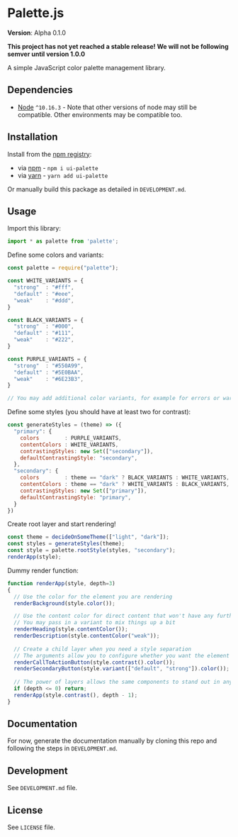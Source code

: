 # Palette.js

**Version**: Alpha 0.1.0

**This project has not yet reached a stable release! We will not be following semver until version 1.0.0**

A simple JavaScript color palette management library.

## Dependencies

 - [Node](https://nodejs.org) `^10.16.3` - Note that other versions of node may still be compatible. Other environments may be compatible too.

## Installation

Install from the [npm registry](https://www.npmjs.com/):

 - via [npm](https://docs.npmjs.com/cli/npm) -  `npm i ui-palette`
 - via [yarn](https://yarnpkg.com/) - `yarn add ui-palette`

Or manually build this package as detailed in `DEVELOPMENT.md`.

## Usage

Import this library:

```js
import * as palette from 'palette';
```

Define some colors and variants:

```js
const palette = require("palette");

const WHITE_VARIANTS = {
  "strong"  : "#fff",
  "default" : "#eee",
  "weak"    : "#ddd",
}

const BLACK_VARIANTS = {
  "strong"  : "#000",
  "default" : "#111",
  "weak"    : "#222",
}

const PURPLE_VARIANTS = {
  "strong"  : "#550A99",
  "default" : "#5E0BAA",
  "weak"    : "#6E23B3",
}

// You may add additional color variants, for example for errors or warnings
```

Define some styles (you should have at least two for contrast):

```js
const generateStyles = (theme) => ({
  "primary": {
    colors        : PURPLE_VARIANTS,
    contentColors : WHITE_VARIANTS,
    contrastingStyles: new Set(["secondary"]),
    defaultContrastingStyle: "secondary",
  },
  "secondary": {
    colors        : theme == "dark" ? BLACK_VARIANTS : WHITE_VARIANTS,
    contentColors : theme == "dark" ? WHITE_VARIANTS : BLACK_VARIANTS,
    contrastingStyles: new Set(["primary"]),
    defaultContrastingStyle: "primary",
  }
})
```

Create root layer and start rendering!

```js
const theme = decideOnSomeTheme(["light", "dark"]);
const styles = generateStyles(theme);
const style = palette.rootStyle(styles, "secondary");
renderApp(style);
```

Dummy render function:

```js
function renderApp(style, depth=3)
{
  // Use the color for the element you are rendering
  renderBackground(style.color());

  // Use the content color for direct content that won't have any further layers
  // You may pass in a variant to mix things up a bit
  renderHeading(style.contentColor());
  renderDescription(style.contentColor("weak"));
  
  // Create a child layer when you need a style separation
  // The arguments allow you to configure whether you want the element to stand out or not
  renderCallToActionButton(style.contrast().color());
  renderSecondaryButton(style.variant(["default", "strong"]).color());
  
  // The power of layers allows the same components to stand out in any context
  if (depth <= 0) return;
  renderApp(style.contrast(), depth - 1);
}
```

## Documentation

For now, generate the documentation manually by cloning this repo and following the steps in `DEVELOPMENT.md`.

## Development

See `DEVELOPMENT.md` file.

## License

See `LICENSE` file.
